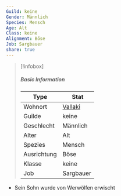 ```yaml
---
Guild: keine
Gender: Männlich
Species: Mensch
Age: Alt
Class: keine
Alignment: Böse
Job: Sargbauer
share: true
---
```



>[!infobox]
>##### Basic Information
>Type | Stat |
>----  | ----  |
> Wohnort | [Vallaki](Vallaki.md) |
> Guilde | keine |
> Geschlecht | Männlich |
> Alter | Alt |
> Spezies | Mensch |
> Ausrichtung | Böse |
> Klasse | keine |
> Job | Sargbauer |

- Sein Sohn wurde von Werwölfen erwischt